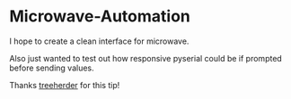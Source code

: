 Microwave-Automation
====================

I hope to create a clean interface for microwave.

Also just wanted to test out how responsive pyserial could be if prompted before sending values.

Thanks [treeherder](https://github.com/treeherder) for this tip!
